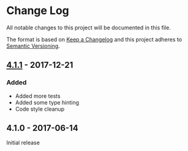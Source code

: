 # Change Log

All notable changes to this project will be documented in this file.

The format is based on [Keep a Changelog](http://keepachangelog.com/en/1.0.0/)
and this project adheres to [Semantic Versioning](http://semver.org/spec/v2.0.0.html).

## [4.1.1] - 2017-12-21
### Added
- Added more tests
- Added some type hinting
- Code style cleanup

## 4.1.0 - 2017-06-14
Initial release

[4.1.1]: https://github.com/userfrosting/cache/compare/4.1.0...4.1.1